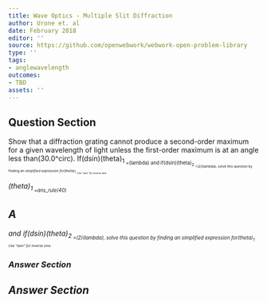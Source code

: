 ```yaml
---
title: Wave Optics - Multiple Slit Diffraction
author: Urone et. al
date: February 2018
editor: ''
source: https://github.com/openwebwork/webwork-open-problem-library
type: ''
tags:
- anglewavelength
outcomes:
- TBD
assets: ''
---
```


## Question Section 

Show that a diffraction grating cannot produce a second-order maximum for a given wavelength of light unless the first-order maximum is at an angle less than(30.0^circ). 
If(dsin)(theta)<sub>1<sub> =(lambda) and if(dsin)(theta)<sub>2<sub> =(2)(lambda), solve this question by finding an <i>simplified expression<i> for(theta)<sub>1<sub>. Use "asin" for inverse sine.
 
(theta)<sub>1<sub> =ans_rule(40)

## A
and if(dsin)(theta)<sub>2<sub> =(2)(lambda), solve this question by finding an <i>simplified expression<i> for(theta)<sub>1<sub>. Use "asin" for inverse sine.
### Answer Section


## Answer Section

